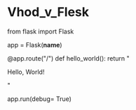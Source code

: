 # Vhod_v_Flesk
from flask import Flask

app = Flask(__name__)

@app.route("/")
def hello_world():
    return "<p>Hello, World!</p>"

app.run(debug= True)